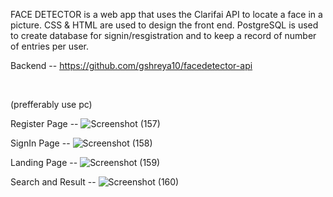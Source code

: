 FACE DETECTOR is a web app that uses the Clarifai API to locate a face in a picture. CSS & HTML are used to design the front end. PostgreSQL is used to create database for signin/resgistration and to keep a record of number of entries per user.

Backend -- https://github.com/gshreya10/facedetector-api

<br>

(prefferably use pc)

Register Page -- 
![Screenshot (157)](https://user-images.githubusercontent.com/55207479/121728507-fb3b2180-cb0a-11eb-9eda-3ddadc899994.png)

SignIn Page -- 
![Screenshot (158)](https://user-images.githubusercontent.com/55207479/121728526-042bf300-cb0b-11eb-8f4e-39823337019c.png)

Landing Page --
![Screenshot (159)](https://user-images.githubusercontent.com/55207479/121728561-1312a580-cb0b-11eb-8352-2ada2002f834.png)

Search and Result --
![Screenshot (160)](https://user-images.githubusercontent.com/55207479/121728639-2c1b5680-cb0b-11eb-8436-7c9606769c2f.png)

